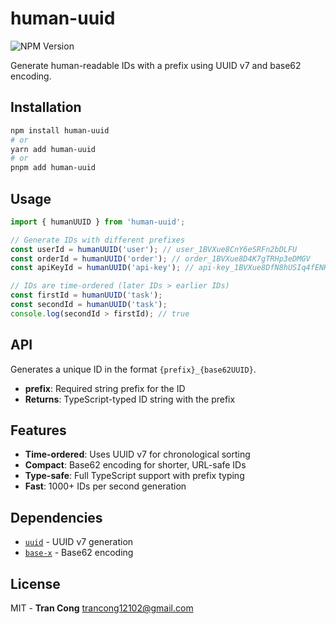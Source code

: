 # human-uuid

![NPM Version](https://img.shields.io/npm/v/human-uuid)

Generate human-readable IDs with a prefix using UUID v7 and base62 encoding.

## Installation

```bash
npm install human-uuid
# or
yarn add human-uuid
# or
pnpm add human-uuid
```

## Usage

```typescript
import { humanUUID } from 'human-uuid';

// Generate IDs with different prefixes
const userId = humanUUID('user'); // user_1BVXue8CnY6eSRFn2bDLFU
const orderId = humanUUID('order'); // order_1BVXue8D4K7gTRHp3eDMGV
const apiKeyId = humanUUID('api-key'); // api-key_1BVXue8DfN8hUSIq4fENHW

// IDs are time-ordered (later IDs > earlier IDs)
const firstId = humanUUID('task');
const secondId = humanUUID('task');
console.log(secondId > firstId); // true
```

## API

Generates a unique ID in the format `{prefix}_{base62UUID}`.

- **prefix**: Required string prefix for the ID
- **Returns**: TypeScript-typed ID string with the prefix

## Features

- **Time-ordered**: Uses UUID v7 for chronological sorting
- **Compact**: Base62 encoding for shorter, URL-safe IDs
- **Type-safe**: Full TypeScript support with prefix typing
- **Fast**: 1000+ IDs per second generation

## Dependencies

- [`uuid`](https://www.npmjs.com/package/uuid) - UUID v7 generation
- [`base-x`](https://www.npmjs.com/package/base-x) - Base62 encoding

## License

MIT - **Tran Cong** <trancong12102@gmail.com>
